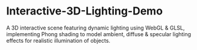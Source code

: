 # Interactive-3D-Lighting-Demo
A 3D interactive scene featuring dynamic lighting using WebGL &amp; GLSL, implementing Phong shading to model ambient, diffuse &amp; specular lighting effects for realistic illumination of objects.
